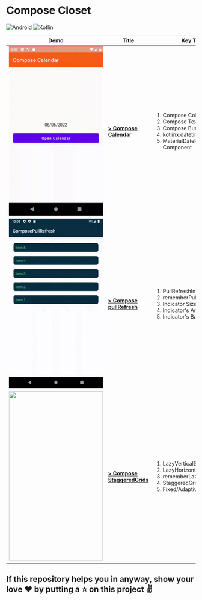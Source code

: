 # Compose Closet

![Android](https://img.shields.io/badge/Android-3DDC84?style=for-the-badge&logo=android&logoColor=white)
![Kotlin](https://img.shields.io/badge/kotlin-%237F52FF.svg?style=for-the-badge&logo=kotlin&logoColor=white)


| Demo | Title | Key Takeaways |
| ---- | --- | --- |
| <img src="/Screenshots/ComposeCalendarScreen.gif" width="250" height="450"/> | **[> Compose Calendar](Compose-Calendar/)** | <ol><li>Compose Column</li><li>Compose Text</li><li>Compose Button</li><li>kotlinx.datetime Library</li><li>MaterialDatePicker Material Component</li></ol> |
| <img src="/Screenshots/ComposePullRefresh.gif" width="250" height="450"/> | **[> Compose pullRefresh](ComposePullRefresh/)** | <ol><li>PullRefreshIndicator</li><li>rememberPullRefreshState</li><li>Indicator Size Scaling</li><li>Indicator's Arc and Arrow Color</li><li>Indicator's Background Color</li></ol> |
| <img src="/Screenshots/ComposeStaggeredGrid.gif" width="250" height="450"/> | **[> Compose StaggeredGrids](ComposeStaggeredGrids/)** | <ol><li>LazyVerticalStaggeredGrid</li><li>LazyHorizontalStaggeredGrid</li><li>rememberLazyStaggeredGridState</li><li>StaggeredGridCells</li><li>Fixed/Adaptive</li></ol> |


## If this repository helps you in anyway, show your love :heart: by putting a :star: on this project :v:
